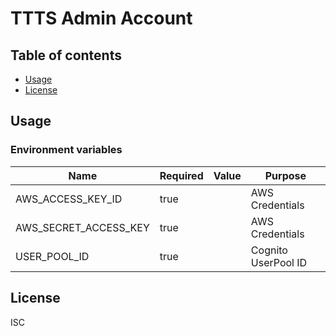 # TTTS Admin Account

## Table of contents

* [Usage](#usage)
* [License](#license)

## Usage

### Environment variables

| Name                  | Required | Value | Purpose             |
| --------------------- | -------- | ----- | ------------------- |
| AWS_ACCESS_KEY_ID     | true     |       | AWS Credentials     |
| AWS_SECRET_ACCESS_KEY | true     |       | AWS Credentials     |
| USER_POOL_ID          | true     |       | Cognito UserPool ID |

## License

ISC
